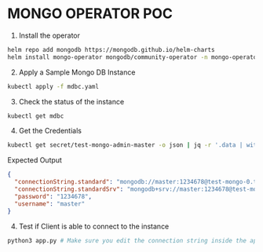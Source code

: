 # MONGO OPERATOR POC

1. Install the operator

```bash
helm repo add mongodb https://mongodb.github.io/helm-charts
helm install mongo-operator mongodb/community-operator -n mongo-operator --create-namespace
```

2. Apply a Sample Mongo DB Instance

```bash
kubectl apply -f mdbc.yaml
```

3. Check the status of the instance

```bash
kubectl get mdbc
```

4. Get the Credentials

```bash
kubectl get secret/test-mongo-admin-master -o json | jq -r '.data | with_entries(.value |= @base64d)' 
```

Expected Output

```json
{
  "connectionString.standard": "mongodb://master:1234678@test-mongo-0.test-mongo-svc.mongo-operator.svc.cluster.local:27017,test-mongo-1.test-mongo-svc.mongo-operator.svc.cluster.local:27017,test-mongo-2.test-mongo-svc.mongo-operator.svc.cluster.local:27017/admin?replicaSet=test-mongo&ssl=false",
  "connectionString.standardSrv": "mongodb+srv://master:1234678@test-mongo-svc.mongo-operator.svc.cluster.local/admin?replicaSet=test-mongo&ssl=false",
  "password": "1234678",
  "username": "master"
}
```

4. Test if Client is able to connect to the instance

```bash
python3 app.py # Make sure you edit the connection string inside the app.py file
```